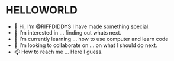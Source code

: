 # HELLOWORLD
- 👋 Hi, I’m @RIFFDIDDYS I have made something special.
- 👀 I’m interested in ... finding out whats next.
- 🌱 I’m currently learning ... how to use computer and learn code
- 💞️ I’m looking to collaborate on ... on what I should do next.
- 📫 How to reach me ... Here I guess.
